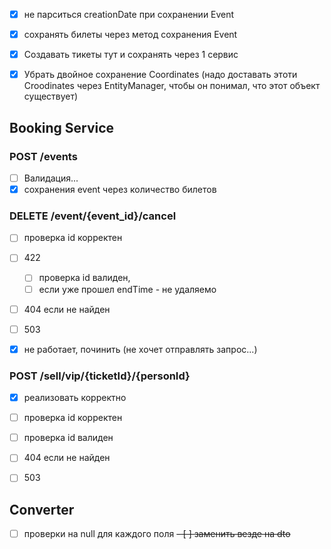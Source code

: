 -[x] не парситься creationDate при сохранении Event
-[x] сохранять билеты через метод сохранения Event
-[x] Создавать тикеты тут и сохранять через 1 сервис
-[x] Убрать двойное сохранение Coordinates (надо доставать этоти Croodinates через EntityManager, чтобы он понимал, что этот объект существует)


## Booking Service


### POST /events
- [ ] Валидация...
- [x] сохранения event через количество билетов

### DELETE /event/{event_id}/cancel
- [ ] проверка id корректен
- [ ] 422
    - [ ] проверка id валиден,
    - [ ] если уже прошел endTime - не удаляемо
- [ ] 404 если не найден
- [ ] 503
- [x] не работает, починить (не хочет отправлять запрос...)


### POST /sell/vip/{ticketId}/{personId}
- [x] реализовать корректно
- [ ] проверка id корректен
- [ ] проверка id валиден
- [ ] 404 если не найден
- [ ] 503



## Converter
- [ ] проверки на null для каждого поля
~~- [ ] заменить везде на dto~~